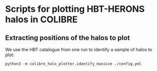 # Scripts for plotting HBT-HERONS halos in COLIBRE

## Extracting positions of the halos to plot

We use the HBT catalogue from one run to identify a sample of halos to plot:
```
python3 -m colibre_halo_plotter.identify_massive ./config.yml
```
